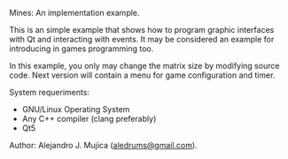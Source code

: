 Mines: An implementation example.

This is an simple example that shows how to program graphic interfaces with
Qt and interacting with events. It may be considered an example for
introducing in games programming too.

In this example, you only may change the matrix size by modifying source code. Next version will contain a menu for game configuration and timer.

System requeriments:

- GNU/Linux Operating System
- Any C++ compiler (clang preferably)
- Qt5

Author: Alejandro J. Mujica (aledrums@gmail.com).
